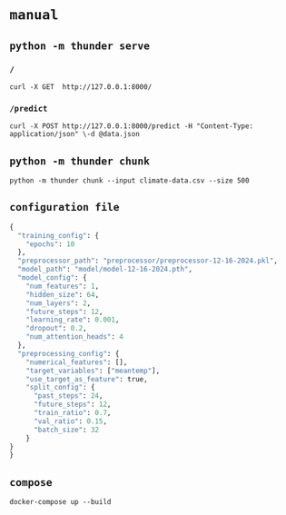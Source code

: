 # `manual`

## `python -m thunder serve`  

### `/`

```
curl -X GET  http://127.0.0.1:8000/
```

### `/predict`

```
curl -X POST http://127.0.0.1:8000/predict -H "Content-Type: application/json" \-d @data.json
```

## `python -m thunder chunk`

```
python -m thunder chunk --input climate-data.csv --size 500
```

## `configuration file`

```python
{
  "training_config": {
    "epochs": 10
  },
  "preprocessor_path": "preprocessor/preprocessor-12-16-2024.pkl",
  "model_path": "model/model-12-16-2024.pth",
  "model_config": {
    "num_features": 1,
    "hidden_size": 64,
    "num_layers": 2,
    "future_steps": 12,
    "learning_rate": 0.001,
    "dropout": 0.2,
    "num_attention_heads": 4
  },
  "preprocessing_config": {
    "numerical_features": [],
    "target_variables": ["meantemp"],
    "use_target_as_feature": true,
    "split_config": {
      "past_steps": 24,
      "future_steps": 12,
      "train_ratio": 0.7,
      "val_ratio": 0.15,
      "batch_size": 32
    }
}
}
```

## `compose`

`docker-compose up --build`